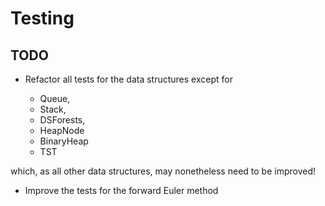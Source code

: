 # Testing

## TODO

- Refactor all tests for the data structures except for 

    - Queue, 
    - Stack,
    - DSForests,
    - HeapNode
    - BinaryHeap
    - TST 
    
which, as all other data structures, may nonetheless need to be improved!

- Improve the tests for the forward Euler method
